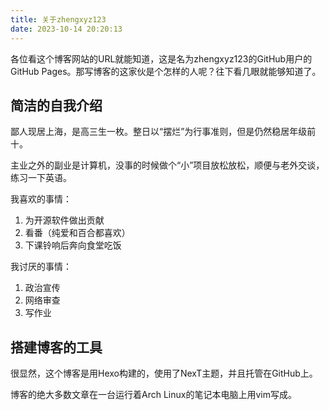 ```yaml
---
title: 关于zhengxyz123
date: 2023-10-14 20:20:13
---
```

各位看这个博客网站的URL就能知道，这是名为zhengxyz123的GitHub用户的GitHub Pages。那写博客的这家伙是个怎样的人呢？往下看几眼就能够知道了。

## 简洁的自我介绍
鄙人现居上海，是高三生一枚。整日以“摆烂”为行事准则，但是仍然稳居年级前十。

主业之外的副业是计算机，没事的时候做个“小”项目放松放松，顺便与老外交谈，练习一下英语。

我喜欢的事情：

1. 为开源软件做出贡献
2. 看番（纯爱和百合都喜欢）
3. 下课铃响后奔向食堂吃饭

我讨厌的事情：

1. 政治宣传
2. 网络审查
3. 写作业

## 搭建博客的工具
很显然，这个博客是用Hexo构建的，使用了NexT主题，并且托管在GitHub上。

博客的绝大多数文章在一台运行着Arch Linux的笔记本电脑上用vim写成。
